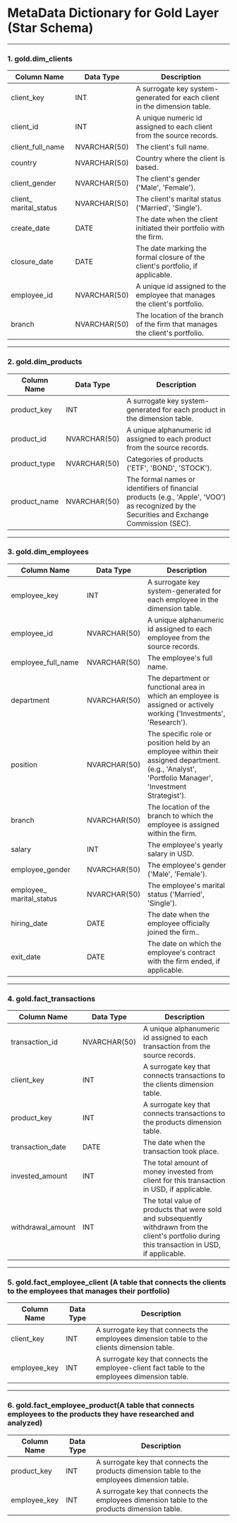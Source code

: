 # MetaData Dictionary for Gold Layer (Star Schema)


---

### 1. **gold.dim_clients**


| Column Name      | Data Type     | Description                                                                                   |
|------------------|---------------|-----------------------------------------------------------------------------------------------|
| client_key       | INT           | A surrogate key system-generated for each client in the dimension table.               |
| client_id        | INT           | A unique numeric id assigned to each client from the source records.                                        |
| client_full_name | NVARCHAR(50)  | The client's full name.         |
| country          | NVARCHAR(50)  | Country where the client is based.                                         |
| client_gender    | NVARCHAR(50)  | The client's gender ('Male', 'Female').                                                     |
| client_  marital_status| NVARCHAR(50)  | The client's marital status ('Married', 'Single').                               |
| create_date      | DATE          | The date when the client initiated their portfolio with the firm.                              |
| closure_date     | DATE          | The date marking the formal closure of the client's portfolio, if applicable.                                  |
| employee_id      | NVARCHAR(50)  | A unique id assigned to the employee that manages the client's portfolio.               |
| branch           | NVARCHAR(50)  | The location of the branch of the firm that manages the client's portfolio.|

---

### 2. **gold.dim_products**


| Column Name      | Data Type     | Description                                                                                   |
|------------------|---------------|-----------------------------------------------------------------------------------------------|
| product_key      | INT           | A surrogate key system-generated for each product in the dimension table.                               |
| product_id       | NVARCHAR(50)  | A unique alphanumeric id assigned to each product from the source records.                                 |
| product_type     | NVARCHAR(50)  | Categories of products ('ETF', 'BOND', 'STOCK').                                              |
| product_name     | NVARCHAR(50)  | The formal names or identifiers of financial products (e.g., 'Apple', 'VOO') as recognized by the Securities and Exchange Commission (SEC).                                                                                                         |

---

### 3. **gold.dim_employees**


| Column Name      | Data Type     | Description                                                                                   |
|------------------|---------------|-----------------------------------------------------------------------------------------------|
| employee_key     | INT           | A surrogate key system-generated for each employee in the dimension table.                              |
| employee_id      | NVARCHAR(50)  | A unique alphanumeric id assigned to each employee from the source records.                        |
| employee_full_name| NVARCHAR(50) | The employee's full name.                                                                     |
| department       | NVARCHAR(50)  | The department or functional area in which an employee is assigned or actively working ('Investments',  'Research').                                                                                                                       |
| position         | NVARCHAR(50)  | The specific role or position held by an employee within their assigned department. (e.g., 'Analyst', 'Portfolio Manager', 'Investment Strategist').                                                                                                                      |
| branch           | NVARCHAR(50)  | The location of the branch to which the employee is assigned within the firm.                 |
| salary           | INT           | The employee's yearly salary in USD.                                                            |
| employee_gender  | NVARCHAR(50)  | The  employee's gender ('Male', 'Female').                                                    |
| employee_ marital_status| NVARCHAR(50)  | The  employee's marital status ('Married', 'Single').                                  |
| hiring_date      | DATE          | The date when the employee officially joined the firm..                                       |
| exit_date        | DATE          | The date on which the employee's contract with the firm ended, if applicable.                 |
 
---

### 4. **gold.fact_transactions**


| Column Name      | Data Type     | Description                                                                                   |
|------------------|---------------|-----------------------------------------------------------------------------------------------|
| transaction_id   | NVARCHAR(50)  | A unique alphanumeric id assigned to each transaction from the source records.                |
| client_key       | INT           | A surrogate key that connects transactions to the clients dimension table.                    |
| product_key      | INT           | A surrogate key that connects transactions to the products dimension table.                   |
| transaction_date | DATE          | The date when the transaction took place.                                                     |
| invested_amount  | INT           | The total amount of money invested from client for this transaction in USD, if applicable.    |
| withdrawal_amount| INT           | The total value of products that were sold and subsequently withdrawn from the client's portfolio during this transaction in USD, if applicable.                 |

---

### 5. **gold.fact_employee_client** (A table that connects the clients to the employees that manages their portfolio)


| Column Name      | Data Type     | Description                                                                                   |
|------------------|---------------|-----------------------------------------------------------------------------------------------|
| client_key       | INT           | A surrogate key that connects the employees dimension table to the clients dimension table.   |
| employee_key     | INT           | A surrogate key that connects the employee-client fact table to the employees dimension table.|

---

### 6. **gold.fact_employee_product**(A table that connects employees to the products they have researched and analyzed)


| Column Name      | Data Type     | Description                                                                                   |
|------------------|---------------|-----------------------------------------------------------------------------------------------|
| product_key      | INT           | A surrogate key that connects the products dimension table to the employees dimension table.  |
| employee_key     | INT           | A surrogate key that connects the employees dimension table to the products dimension table.  |

